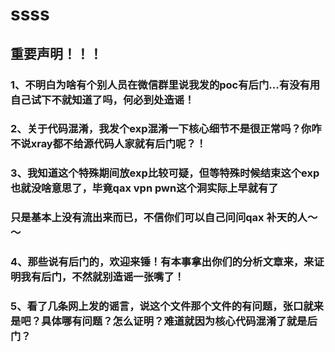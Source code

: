 # ssss
## 重要声明！！！


### 1、不明白为啥有个别人员在微信群里说我发的poc有后门...有没有用自己试下不就知道了吗，何必到处造谣！

### 2、关于代码混淆，我发个exp混淆一下核心细节不是很正常吗？你咋不说xray都不给源代码人家就有后门呢？！

### 3、我知道这个特殊期间放exp比较可疑，但等特殊时候结束这个exp也就没啥意思了，毕竟qax vpn pwn这个洞实际上早就有了
  ### 只是基本上没有流出来而已，不信你们可以自己问问qax 补天的人～～

### 4、那些说有后门的，欢迎来锤！有本事拿出你们的分析文章来，来证明我有后门，不然就别造谣一张嘴了！

### 5、看了几条网上发的谣言，说这个文件那个文件的有问题，张口就来是吧？具体哪有问题？怎么证明？难道就因为核心代码混淆了就是后门？
